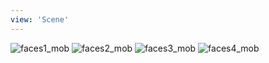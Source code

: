 ```yaml
---
view: 'Scene'
---
```


![faces1_mob](/lovemanifest/media/galleries/faces/faces1_mob.jpg?v=2)
![faces2_mob](/lovemanifest/media/galleries/faces/faces2_mob.jpg?v=2)
![faces3_mob](/lovemanifest/media/galleries/faces/faces3_mob.jpg?v=2)
![faces4_mob](/lovemanifest/media/galleries/faces/faces4_mob.jpg?v=2)
